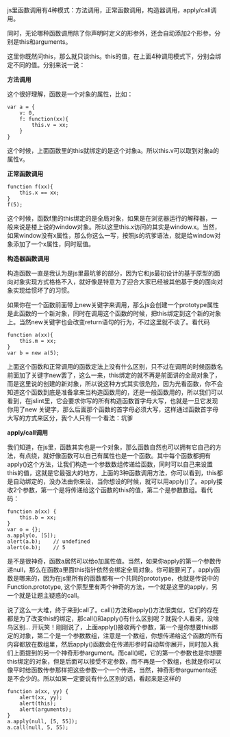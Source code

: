 

js里函数调用有4种模式：方法调用，正常函数调用，构造器调用，apply/call调用。

同时，无论哪种函数调用除了你声明时定义的形参外，还会自动添加2个形参，分别是this和arguments。

这里你既然问this，那么就只谈this。this的值，在上面4种调用模式下，分别会绑定不同的值。分别来说一说：



**方法调用**

这个很好理解，函数是一个对象的属性，比如：

```
var a = {
    v: 0,
    f: function(xx){
        this.v = xx;
    }
}
```

这个时候，上面函数里的this就绑定的是这个对象a。所以this.v可以取到对象a的属性v。

**正常函数调用**

```
function f(xx){
    this.x == xx;
}
f(5);
```

这个时候，函数f里的this绑定的是全局对象，如果是在浏览器运行的解释器，一般来说是楼上说的window对象。所以这里this.x访问的其实是window.x。当然，如果window没有x属性，那么你这么一写，按照js的坑爹语法，就是给window对象添加了一个x属性，同时赋值。

**构造器函数调用**

构造函数一直是我认为是js里最坑爹的部分，因为它和js最初设计的基于原型的面向对象实现方式格格不入，就好像是特意为了迎合大家已经被其他基于类的面向对象实现给惯坏了的习惯。

如果你在一个函数前面带上new关键字来调用，那么js会创建一个prototype属性是此函数的一个新对象，同时在调用这个函数的时候，把this绑定到这个新的对象上。当然new关键字也会改变return语句的行为，不过这里就不谈了。看代码

```
function a(xx){
    this.m = xx;
}
var b = new a(5);
```

上面这个函数和正常调用的函数定法上没有什么区别，只不过在调用的时候函数名前面加了关键字new罢了，这么一来，this绑定的就不再是前面讲的全局对象了，而是这里说的创建的新对象，所以说这种方式其实很危险，因为光看函数，你不会知道这个函数到底是准备拿来当构造函数用的，还是一般函数用的，所以我们可以看到，在jslint里，它会要求你写的所有构造函数首字母大写，也就是一旦它发现你用了new 关键字，那么后面那个函数的首字母必须大写，这样通过函数首字母大写的方式来区分，我个人只有一个看法：坑爹



**apply/call调用**

我们知道，在js里，函数其实也是一个对象，那么函数自然也可以拥有它自己的方法，有点绕，就好像函数可以自己有属性也是一个函数。其中每个函数都拥有apply\(\)这个方法，让我们构造一个参数数组传递给函数，同时可以自己来设置this的值，这就是它最强大的地方，上面的3种函数调用方法，你可以看到，this都是自动绑定的，没办法由你来设，当你想设的时候，就可以用apply\(\)了。apply接收2个参数，第一个是将传递给这个函数的this的值，第二个是参数数组。看代码：

```
function a(xx) {
    this.b = xx;
}
var o = {};
a.apply(o, [5]);
alert(a.b);    // undefined
alert(o.b);    // 5
```

是不是很神奇，函数a居然可以给o加属性值。当然，如果你apply的第一个参数传递null，那么在函数a里面this指针依然会绑定全局对象。你可能要问了，apply函数是哪来的，因为在js里所有的函数都有一个共同的prototype，也就是传说中的Function.prototype, 这个原型里有两个神奇的方法，一个就是这里的apply，另一个就是让题主疑惑的call。



说了这么一大堆，终于来到call了。call\(\)方法和apply\(\)方法很类似，它们的存在都是为了改变this的绑定，那call\(\)和apply\(\)有什么区别呢？就我个人看来，没啥鸟区别... 开玩笑！刚刚说了，上面apply\(\)接收两个参数，第一个是你想要this绑定的对象，第二个是一个参数数组，注意是一个数组，你想传递给这个函数的所有内容都放在数组里，然后apply\(\)函数会在传递形参时自动帮你展开，同时加入我们上面提到的另一个神奇形参argument。而call\(\)呢，它的第一个参数也是你想要this绑定的对象，但是后面可以接受不定参数，而不再是一个数组，也就是你可以像平时给函数传参那样把这些参数一个一个传递，当然，神奇形参arguments还是不会少的。所以如果一定要说有什么区别的话，看起来是这样的

```
function a(xx, yy) {
    alert(xx, yy);
    alert(this);
    alert(arguments);
}
a.apply(null, [5, 55]);
a.call(null, 5, 55);
```



